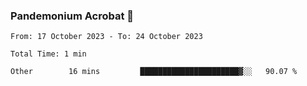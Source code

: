 ### Pandemonium Acrobat 🤸

<!--START_SECTION:waka-->

```all_time
From: 17 October 2023 - To: 24 October 2023

Total Time: 1 min

Other        16 mins         ██████████████████████▓░░   90.07 %
```

<!--END_SECTION:waka-->
